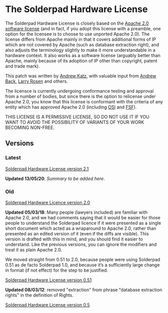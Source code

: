 # The Solderpad Hardware License

The Solderpad Hardware License is closely based on the [Apache 2.0 software license](http://www.apache.org/licenses/LICENSE-2.0.html) (and in fact, if you adopt this license with a preamble, one option for the licensee is to choose to use unported Apache 2.0). The license differs from Apache mainly in that it covers additional forms of IP which are not covered by Apache (such as database extraction right), and also adjusts the terminology slightly to make it more understandable in a hardware context. It also works as a software license (arguably better than Apache, mainly because of its adoption of IP other than copyright, patent and trade mark). 

This patch was written by [Andrew Katz](http://twitter.com/andrewjskatz), with valuable input from [Andrew Back](https://abopen.com), [Larry Rosen](http://www.rosenlaw.com/rosen.htm) and others.

The licensce is currently undergoing conformance testing and approval from a number of bodies, but since there is the option to relicense under Apache 2.0, you know that this license is conformant with the criteria of any entity which has approved Apache 2.0 (including [OSI](http://www.opensource.org) and [FSF](http://www.fsf.org)).

THIS LICENSE IS A PERMISSIVE LICENSE, SO DO NOT USE IT IF YOU WANT TO AVOID THE POSSIBILITY OF VARIANTS OF YOUR WORK BECOMING NON-FREE.

## Versions

### Latest

[Solderpad Hardware License version 2.1](SHL-2.1)

__Updated 13/05/20__: _Summary to be added here_.

### Old

[Solderpad Hardware Licence version 2.0](SHL-2.0)

__Updated 05/03/18__: Many people (lawyers included) are familiar with Apache 2.0, and we had comments saying that it would be easier for those people to understand the Solderpad licence if it were presented as a single short document which acted as a wraparound to Apache 2.0, rather than presented as an edited version of it (even if the diffs are visible). This version is drafted with this in mind, and you should find it easier to understand. Like the previous versions, you can ignore the modifiers and treat it as plain Apache 2.0.

We moved straight from 0.51 to 2.0, because people were using Solderpad 0.51 as de facto Solderpad 1.0, and because it’s a sufficiently large change in format (if not effect) for the step to be justified.

[Solderpad Hardware License version 0.51](SHL-0.51)

__Updated 08/03/12__: removed "extraction" from phrase "database extraction rights" in the definition of Rights.


[Solderpad Hardware License version 0.5](SHL-0.5)

